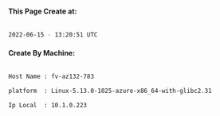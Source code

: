 
   
#### This Page Create at:

```bash

2022-06-15 - 13:20:51 UTC

```

#### Create By Machine:

```bash

Host Name : fv-az132-783

platform  : Linux-5.13.0-1025-azure-x86_64-with-glibc2.31

Ip Local  : 10.1.0.223

```

